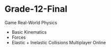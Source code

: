 # Grade-12-Final
Game
Real-World Physics
- Basic Kinematics
- Forces
- Elastic + Inelastic Collisions
Multiplayer
Online